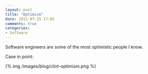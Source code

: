 ```yaml
---
layout: post
title: "Optimism"
date: 2011-07-25 17:03
comments: true
categories: 
- Software
---
```


Software engineers are some of the most optimistic people I know.

Case in point:

{% img /images/blog/clint-optimism.png %}
